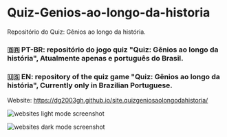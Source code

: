 # Quiz-Genios-ao-longo-da-historia
Repositório do Quiz: Gênios ao longo da história.

### :brazil: PT-BR: repositório do jogo quiz "Quiz: Gênios ao longo da história", Atualmente apenas e português do Brasil.
### :us: EN: repository of the quiz game "Quiz: Gênios ao longo da história",  Currently only in Brazilian Portuguese.

Website: https://dg2003gh.github.io/site.quizgeniosaolongodahistoria/


![websites light mode screenshot](./screenshots/one.png)

![websites dark mode screenshot](./screenshots/two.png)
